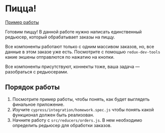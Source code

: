 # Пицца!

[Пример работы](http://react-hw-pizza.surge.sh)

Готовим пиццу! В данной работе нужно написать единственный редьюсер, который
обрабатывает заказы на пиццу.

Все компоненты работают только с одним массивом заказов, но, все данные в этом
заказе уже есть. Посмотрите с помощью `redux-dev-tools` какие экшены отправлются
по нажатию на кнопки.

Все компоненты присутствуют, коннекты тоже, ваша задача — разобраться с
редьюсерами.

## Порядок работы

1. Посмотрите пример работы, чтобы понять, как будет выглядеть финальное
   приложение.
2. Изучите `cypress/integration/homework.spec.js` чтобы понять какой функционал
   должен быть реализован.
3. Начните работу с `src/reducers/orders.js`. В нем необходимо определить
   редьюсер для обработки заказов.
